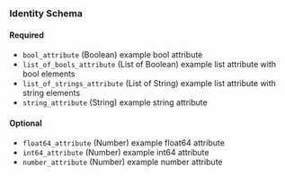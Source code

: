 ### Identity Schema

#### Required

- `bool_attribute` (Boolean) example bool attribute
- `list_of_bools_attribute` (List of Boolean) example list attribute with bool elements
- `list_of_strings_attribute` (List of String) example list attribute with string elements
- `string_attribute` (String) example string attribute

#### Optional

- `float64_attribute` (Number) example float64 attribute
- `int64_attribute` (Number) example int64 attribute
- `number_attribute` (Number) example number attribute
